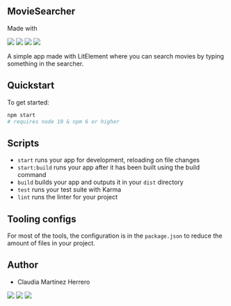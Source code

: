 


## MovieSearcher
Made with 

<img src="https://img.shields.io/badge/JavaScript-505050?style=flat&logo=JavaScript"/>
<img src="https://img.shields.io/badge/CSS-505050?style=flat&logo=CSS3"/>
<img src="https://img.shields.io/badge/HTML-505050?style=flat&logo=HTML5"/>
<img src="https://img.shields.io/badge/LitElement-505050?logo=Polymer Project&style=flat"/>


A simple app made with LitElement where you can search movies by typing something in the searcher.

## Quickstart

To get started:

```bash
npm start
# requires node 10 & npm 6 or higher
```

## Scripts

- `start` runs your app for development, reloading on file changes
- `start:build` runs your app after it has been built using the build command
- `build` builds your app and outputs it in your `dist` directory
- `test` runs your test suite with Karma
- `lint` runs the linter for your project

## Tooling configs

For most of the tools, the configuration is in the `package.json` to reduce the amount of files in your project.

## Author
- Claudia Martínez Herrero

<img src="https://img.shields.io/badge/claudiamh-blue?style=for-the-badge&logo=LinkedIn"/>

<img src="https://img.shields.io/badge/claumartinezh@gmail.com-E0E0E0?style=for-the-badge&logo=gmail"/>

<img src="https://img.shields.io/badge/claumartinez-000?style=for-the-badge&logo=github"/>

